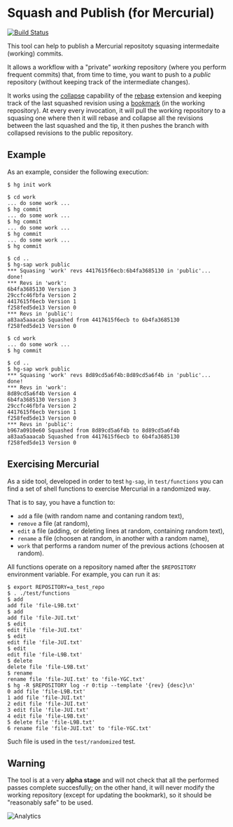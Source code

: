 # Squash and Publish (for Mercurial)


[![Build Status](https://travis-ci.org/mapio/hg-sap.png?branch=master)](https://travis-ci.org/mapio/hg-sap)

This tool can help to publish a Mercurial repositoty squasing intermedaite
(working) commits.

It allows a workflow with a "private" *working* repository (where you perform
frequent commits) that, from time to time, you want to push to a *public*
repository (without keeping track of the intermediate changes).

It works using the
[collapse](http://mercurial.selenic.com/wiki/RebaseExtension#Collapsing)
capability of the
[rebase](http://mercurial.selenic.com/wiki/RebaseExtension)
extension and
keeping track of the last squashed revision using a
[bookmark](http://mercurial.selenic.com/wiki/Bookmarks)
(in the working repository). At every every invocation, it will pull the
working repository to a squasing one where then it will rebase and collapse
all the revisions between the last squashed and the tip, it then pushes the
branch with collapsed revisions to the public repository.


## Example

As an example, consider the following execution:

	$ hg init work

	$ cd work
	... do some work ...
	$ hg commit
	... do some work ...
	$ hg commit
	... do some work ...
	$ hg commit
	... do some work ...
	$ hg commit

	$ cd ..
	$ hg-sap work public
	*** Squasing 'work' revs 4417615f6ecb:6b4fa3685130 in 'public'...   done!
	*** Revs in 'work':
	6b4fa3685130 Version 3
	29ccfc46fbfa Version 2
	4417615f6ecb Version 1
	f258fed5de13 Version 0
	*** Revs in 'public':
	a83aa5aaacab Squashed from 4417615f6ecb to 6b4fa3685130
	f258fed5de13 Version 0

	$ cd work
	... do some work ...
	$ hg commit

	$ cd ..
	$ hg-sap work public
	*** Squasing 'work' revs 8d89cd5a6f4b:8d89cd5a6f4b in 'public'...   done!
	*** Revs in 'work':
	8d89cd5a6f4b Version 4
	6b4fa3685130 Version 3
	29ccfc46fbfa Version 2
	4417615f6ecb Version 1
	f258fed5de13 Version 0
	*** Revs in 'public':
	b967a0910e60 Squashed from 8d89cd5a6f4b to 8d89cd5a6f4b
	a83aa5aaacab Squashed from 4417615f6ecb to 6b4fa3685130
	f258fed5de13 Version 0

## Exercising Mercurial

As a side tool, developed in order to test `hg-sap`, in `test/functions` you
can find a set of shell functions to exercise Mercurial in a randomized way.

That is to say, you have a function to:

- `add` a file (with random name and contaning random text),
- `remove` a file (at random),
- `edit` a file (adding, or deleting lines at random, containing random text),
- `rename` a file (choosen at random, in another with a random name),
- `work` that performs a random numer of the previous actions (choosen at random).

All functions operate on a repository named after the `$REPOSITORY`
environment variable. For example, you can run it as:

	$ export REPOSITORY=a_test_repo
	$ . ./test/functions
	$ add
	add file 'file-L9B.txt'
	$ add
	add file 'file-JUI.txt'
	$ edit
	edit file 'file-JUI.txt'
	$ edit
	edit file 'file-JUI.txt'
	$ edit
	edit file 'file-L9B.txt'
	$ delete
	delete file 'file-L9B.txt'
	$ rename
	rename file 'file-JUI.txt' to 'file-YGC.txt'
	$ hg -R $REPOSITORY log -r 0:tip --template '{rev} {desc}\n'
	0 add file 'file-L9B.txt'
	1 add file 'file-JUI.txt'
	2 edit file 'file-JUI.txt'
	3 edit file 'file-JUI.txt'
	4 edit file 'file-L9B.txt'
	5 delete file 'file-L9B.txt'
	6 rename file 'file-JUI.txt' to 'file-YGC.txt'

Such file is used in the `test/randomized` test.

## Warning

The tool is at a very **alpha stage** and will not check that all the
performed passes complete succesfully; on the other hand, it will never modify
the working repository (except for updating the bookmark), so it should be
"reasonably safe" to be used.


![Analytics](https://ga-beacon.appspot.com/UA-377250-20/hg-sap?pixel)
